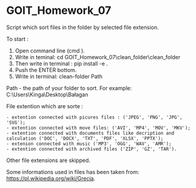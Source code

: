 # GOIT_Homework_07

Script which sort files in the folder by selected file extension.

To start :

1. Open command line (cmd ).
2. Write in teminal: cd GOIT_Homework_07\clean_folder\clean_folder
3. Then write in terminal : pip install -e .
4. Push the ENTER bottom.
5. Write in terminal: clean-folder Path

Path - the path of your folder to sort. For example: C:\Users\Kinga\Desktop\Bałagan

File extention which are sorte :

    - extention connected with picures files : ('JPEG', 'PNG', 'JPG', 'SVG');
    - extention connected with move files: ('AVI', 'MP4', 'MOV', 'MKV');
    - extention connected with documents files like decription and calculation ('DOC', 'DOCX', 'TXT', 'PDF', 'XLSX', 'PPTX');
    - extenion connected with music ('MP3', 'OGG', 'WAV', 'AMR');
    - extention connected with archived files ('ZIP', 'GZ', 'TAR').

Other file extensions are skipped.

Some informations used in files has been taken from: https://pl.wikipedia.org/wiki/Grecja.
